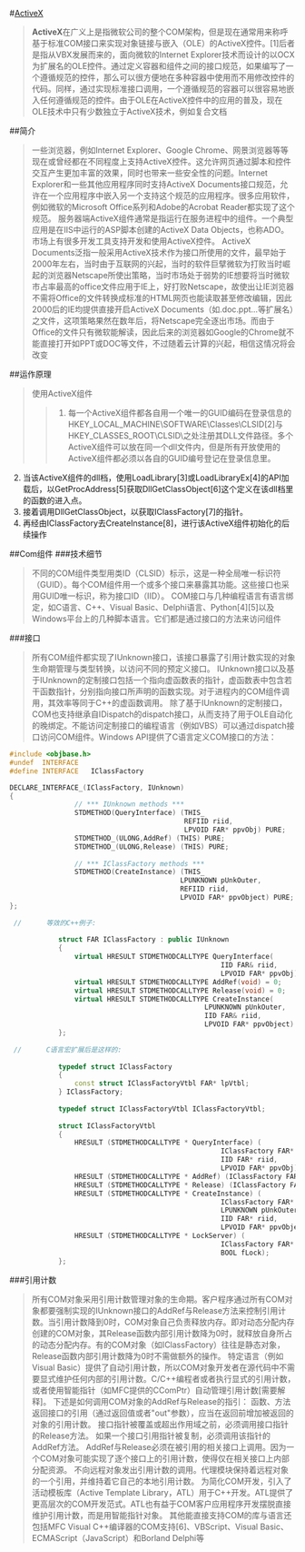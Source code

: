 #[ActiveX](https://zh.wikipedia.org/wiki/ActiveX)

>**ActiveX**在广义上是指微软公司的整个COM架构，但是现在通常用来称呼基于标准COM接口来实现对象链接与嵌入（OLE）的ActiveX控件。[1]后者是指从VBX发展而来的，面向微软的Internet Explorer技术而设计的以OCX为扩展名的OLE控件。通过定义容器和组件之间的接口规范，如果编写了一个遵循规范的控件，那么可以很方便地在多种容器中使用而不用修改控件的代码。同样，通过实现标准接口调用，一个遵循规范的容器可以很容易地嵌入任何遵循规范的控件。由于OLE在ActiveX控件中的应用的普及，现在OLE技术中只有少数独立于ActiveX技术，例如复合文档

##简介
>一些浏览器，例如Internet Explorer、Google Chrome、网景浏览器等等现在或曾经都在不同程度上支持ActiveX控件。这允许网页通过脚本和控件交互产生更加丰富的效果，同时也带来一些安全性的问题。Internet Explorer和一些其他应用程序同时支持ActiveX Documents接口规范，允许在一个应用程序中嵌入另一个支持这个规范的应用程序。很多应用软件，例如微软的Microsoft Office系列和Adobe的Acrobat Reader都实现了这个规范。
服务器端ActiveX组件通常是指运行在服务进程中的组件。一个典型应用是在IIS中运行的ASP脚本创建的ActiveX Data Objects，也称ADO。 市场上有很多开发工具支持开发和使用ActiveX控件。
ActiveX Documents泛指一般采用ActiveX技术作为接口所使用的文件，最早始于2000年左右，当时由于互联网的兴起，当时的软件巨擘微软为打败当时崛起的浏览器Netscape所使出策略，当时市场处于弱势的IE想要将当时微软市占率最高的office文件应用于IE上，好打败Netscape，故使出让IE浏览器不需将Office的文件转换成标准的HTML网页也能读取甚至修改编辑，因此2000后的IE均提供直接开启ActiveX Documents（如.doc.ppt...等扩展名）之文件，这项策略果然在数年后，将Netscape完全逐出市场。而由于Office的文件只有微软能解读，因此后来的浏览器如Google的Chrome就不能直接打开如PPT或DOC等文件，不过随着云计算的兴起，相信这情况将会改变

##运作原理
>使用ActiveX组件
>>1. 每一个ActiveX组件都各自用一个唯一的GUID编码在登录信息的HKEY_LOCAL_MACHINE\SOFTWARE\Classes\CLSID\[2]与HKEY_CLASSES_ROOT\CLSID\之处注册其DLL文件路径。多个ActiveX组件可以放在同一个dll文件内，但是所有开放使用的ActiveX组件都必须以各自的GUID编号登记在登录信息里。
2. 当该ActiveX组件的dll档，使用LoadLibrary[3]或LoadLibraryEx[4]的API加载后，以GetProcAddress[5]获取DllGetClassObject[6]这个定义在该dll档里的函数的进入点。
3. 接着调用DllGetClassObject，以获取IClassFactory[7]的指针。
3. 再经由IClassFactory去CreateInstance[8]，进行该ActiveX组件初始化的后续操作

##Com组件
###技术细节
>不同的COM组件类型用类ID（CLSID）标示，这是一种全局唯一标识符（GUID）。每个COM组件用一个或多个接口来暴露其功能。这些接口也采用GUID唯一标识，称为接口ID（IID）。
COM接口与几种编程语言有语言绑定，如C语言、C++、Visual Basic、Delphi语言、Python[4][5]以及Windows平台上的几种脚本语言。它们都是通过接口的方法来访问组件

###接口
>所有COM组件都实现了IUnknown接口，该接口暴露了引用计数实现的对象生命期管理与类型转换，以访问不同的预定义接口。
IUnknown接口以及基于IUnknown的定制接口包括一个指向虚函数表的指针，虚函数表中包含若干函数指针，分别指向接口所声明的函数实现。对于进程内的COM组件调用，其效率等同于C++的虚函数调用。
除了基于IUnknown的定制接口，COM也支持继承自IDispatch的dispatch接口，从而支持了用于OLE自动化的晚绑定。不能访问定制接口的编程语言（例如VBS）可以通过dispatch接口访问COM组件。Windows API提供了C语言定义COM接口的方法：
```C++
#include <objbase.h>
#undef  INTERFACE
#define INTERFACE   IClassFactory

DECLARE_INTERFACE_(IClassFactory, IUnknown)
{
                // *** IUnknown methods ***
                STDMETHOD(QueryInterface) (THIS_
                                           REFIID riid,
                                           LPVOID FAR* ppvObj) PURE;
                STDMETHOD_(ULONG,AddRef) (THIS) PURE;
                STDMETHOD_(ULONG,Release) (THIS) PURE;
  
                // *** IClassFactory methods ***
                STDMETHOD(CreateInstance) (THIS_
                                          LPUNKNOWN pUnkOuter,
                                          REFIID riid,
                                          LPVOID FAR* ppvObject) PURE;
};
  
 //      等效的C++例子:
  
            struct FAR IClassFactory : public IUnknown
            {
                virtual HRESULT STDMETHODCALLTYPE QueryInterface(
                                                    IID FAR& riid,
                                                    LPVOID FAR* ppvObj) = 0;
                virtual HRESULT STDMETHODCALLTYPE AddRef(void) = 0;
                virtual HRESULT STDMETHODCALLTYPE Release(void) = 0;
                virtual HRESULT STDMETHODCALLTYPE CreateInstance(
                                                LPUNKNOWN pUnkOuter,
                                                IID FAR& riid,
                                                LPVOID FAR* ppvObject) = 0;
            };
 
 //      C语言宏扩展后是这样的:
  
            typedef struct IClassFactory
            {
                const struct IClassFactoryVtbl FAR* lpVtbl;
            } IClassFactory;
  
            typedef struct IClassFactoryVtbl IClassFactoryVtbl;
  
            struct IClassFactoryVtbl
            {
                HRESULT (STDMETHODCALLTYPE * QueryInterface) (
                                                    IClassFactory FAR* This,
                                                    IID FAR* riid,
                                                    LPVOID FAR* ppvObj) ;
                HRESULT (STDMETHODCALLTYPE * AddRef) (IClassFactory FAR* This) ;
                HRESULT (STDMETHODCALLTYPE * Release) (IClassFactory FAR* This) ;
                HRESULT (STDMETHODCALLTYPE * CreateInstance) (
                                                    IClassFactory FAR* This,
                                                    LPUNKNOWN pUnkOuter,
                                                    IID FAR* riid,
                                                    LPVOID FAR* ppvObject);
                HRESULT (STDMETHODCALLTYPE * LockServer) (
                                                    IClassFactory FAR* This,
                                                    BOOL fLock);
            };
```

###引用计数
>所有COM对象采用引用计数管理对象的生命期。客户程序通过所有COM对象都要强制实现的IUnknown接口的AddRef与Release方法来控制引用计数。当引用计数降到0时，COM对象自己负责释放内存。即对动态分配内存创建的COM对象，其Release函数内部引用计数降为0时，就释放自身所占的动态分配内存。有的COM对象（如IClassFactory）往往是静态对象，Release函数内部引用计数降为0时不需做额外的操作。
特定语言（例如Visual Basic）提供了自动引用计数，所以COM对象开发者在源代码中不需要显式维护任何内部的引用计数。C/C++编程者或者执行显式的引用计数，或者使用智能指针（如MFC提供的CComPtr）自动管理引用计数[需要解释]。
下述是如何调用COM对象的AddRef与Release的指引：
函数、方法返回接口的引用（通过返回值或者"out"参数），应当在返回前增加被返回的对象的引用计数。
接口指针被覆盖或超出作用域之前，必须调用接口指针的Release方法。
如果一个接口引用指针被复制，必须调用该指针的AddRef方法。
AddRef与Release必须在被引用的相关接口上调用。因为一个COM对象可能实现了逐个接口上的引用计数，使得仅在相关接口上内部分配资源。
不向远程对象发出引用计数的调用。代理模块保持着远程对象的一个引用，并维持着它自己的本地引用计数。
为简化COM开发，引入了活动模板库（Active Template Library，ATL）用于C++开发。ATL提供了更高层次的COM开发范式。ATL也有益于COM客户应用程序开发摆脱直接维护引用计数，而是用智能指针对象。
其他能直接支持COM的库与语言还包括MFC Visual C++编译器的COM支持[6]、VBScript、Visual Basic、ECMAScript（JavaScript）和Borland Delphi等